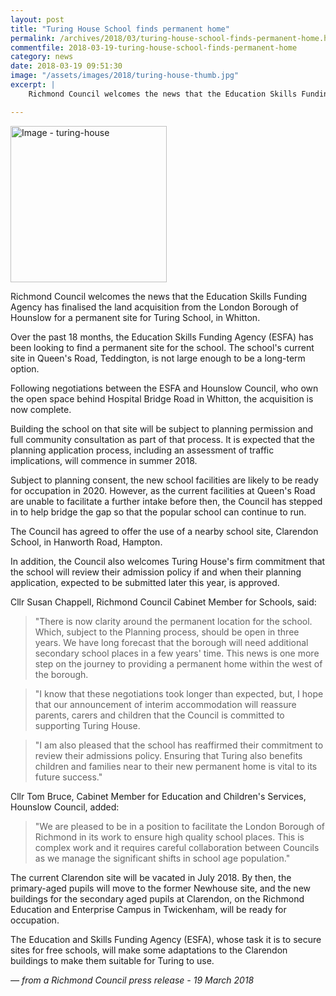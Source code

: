 ```yaml
---
layout: post
title: "Turing House School finds permanent home"
permalink: /archives/2018/03/turing-house-school-finds-permanent-home.html
commentfile: 2018-03-19-turing-house-school-finds-permanent-home
category: news
date: 2018-03-19 09:51:30
image: "/assets/images/2018/turing-house-thumb.jpg"
excerpt: |
    Richmond Council welcomes the news that the Education Skills Funding Agency has finalised the land acquisition from the London Borough of Hounslow for a permanent site for Turing School, in Whitton.

---
```

<a href="/assets/images/2018/turing-house.jpg" title="Click for a larger image"><img src="/assets/images/2018/turing-house-thumb.jpg" width="250" alt="Image - turing-house"  class="photo right"/></a>

Richmond Council welcomes the news that the Education Skills Funding Agency has finalised the land acquisition from the London Borough of Hounslow for a permanent site for Turing School, in Whitton.

Over the past 18 months, the Education Skills Funding Agency (ESFA) has been looking to find a permanent site for the school. The school's current site in Queen's Road, Teddington, is not large enough to be a long-term option.

Following negotiations between the ESFA and Hounslow Council, who own the open space behind Hospital Bridge Road in Whitton, the acquisition is now complete.

Building the school on that site will be subject to planning permission and full community consultation as part of that process. It is expected that the planning application process, including an assessment of traffic implications, will commence in summer 2018.

Subject to planning consent, the new school facilities are likely to be ready for occupation in 2020. However, as the current facilities at Queen's Road are unable to facilitate a further intake before then, the Council has stepped in to help bridge the gap so that the popular school can continue to run.

The Council has agreed to offer the use of a nearby school site, Clarendon School, in Hanworth Road, Hampton.

In addition, the Council also welcomes Turing House's firm commitment that the school will review their admission policy if and when their planning application, expected to be submitted later this year, is approved.

Cllr Susan Chappell, Richmond Council Cabinet Member for Schools, said:

> "There is now clarity around the permanent location for the school. Which, subject to the Planning process, should be open in three years. We have long forecast that the borough will need additional secondary school places in a few years' time. This news is one more step on the journey to providing a permanent home within the west of the borough.


> "I know that these negotiations took longer than expected, but, I hope that our announcement of interim accommodation will reassure parents, carers and children that the Council is committed to supporting Turing House.


> "I am also pleased that the school has reaffirmed their commitment to review their admissions policy. Ensuring that Turing also benefits children and families near to their new permanent home is vital to its future success."


Cllr Tom Bruce, Cabinet Member for Education and Children's Services, Hounslow Council, added:

> "We are pleased to be in a position to facilitate the London Borough of Richmond in its work to ensure high quality school places. This is complex work and it requires careful collaboration between Councils as we manage the significant shifts in school age population."


The current Clarendon site will be vacated in July 2018. By then, the primary-aged pupils will move to the former Newhouse site, and the new buildings for the secondary aged pupils at Clarendon, on the Richmond Education and Enterprise Campus in Twickenham, will be ready for occupation.

The Education and Skills Funding Agency (ESFA), whose task it is to secure sites for free schools, will make some adaptations to the Clarendon buildings to make them suitable for Turing to use.

<cite>&mdash; from a Richmond Council press release - 19 March 2018</cite>
